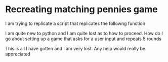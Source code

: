 
# Recreating matching pennies game

I am trying to replicate a script that replicates the followng function

I am quite new to python and I am quite lost as to how to proceed. How do I go about setting up a game that asks for a user input and repeats 5 rounds

This is all I have gotten and I am very lost. Any help would really be appreciated

        